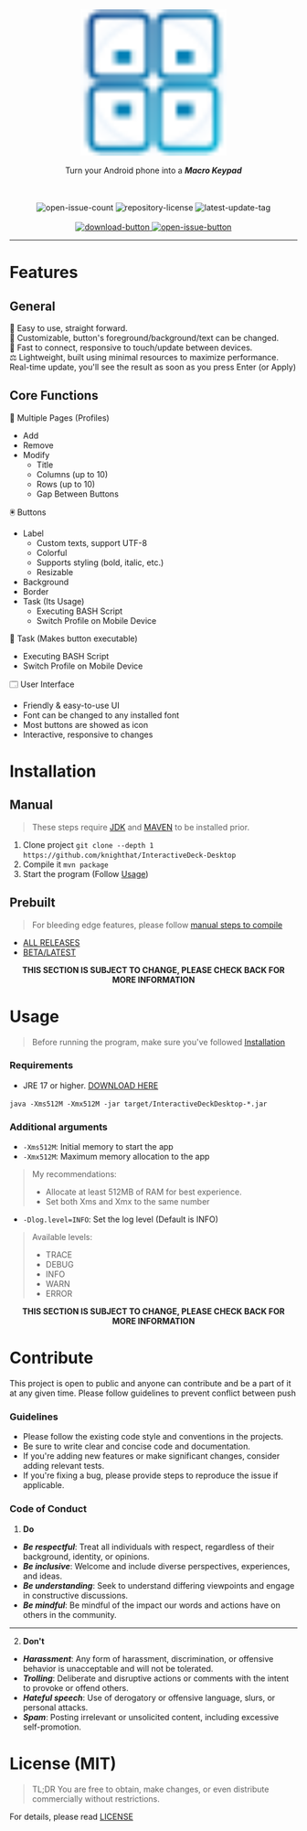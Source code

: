 <div align="center">
  <img src="src/main/resources/internal/icons/program-icon.svg" alt="interactive deck icon" width="256px" />
  <p>Turn your Android phone into a <b><i>Macro Keypad</i></b></p>
  <br><br>
  <div class="code-related-badges">
    <img src="https://custom-icon-badges.demolab.com/github/issues-raw/knighthat/InteractiveDeck-Desktop?logo=issue" alt="open-issue-count">
    <img src="https://custom-icon-badges.demolab.com/github/license/knighthat/InteractiveDeck-Desktop?logo=law" alt="repository-license">
    <img src="https://custom-icon-badges.demolab.com/github/v/tag/knighthat/InteractiveDeck-Desktop?logo=tag&logoColor=white" alt="latest-update-tag">
  </div>
  <br>
  <div class="external-links">
    <a href="https://github.com/knighthat/InteractiveDeck-Desktop/releases">
        <img src="https://custom-icon-badges.demolab.com/badge/-Download-28a745?style=for-the-badge&logo=download&logoColor=white" alt="download-button">
    </a>
    <a href="https://github.com/knighthat/InteractiveDeck-Desktop/issues">
      <img src="https://custom-icon-badges.demolab.com/badge/-Report%20Issue-6f42c1?style=for-the-badge&logoColor=white&logo=issue-opened" alt="open-issue-button">
    </a>
  </div>
</div>

---

# Features

## General

🎯 Easy to use, straight forward.<br>
🔲 Customizable, button's foreground/background/text can be changed.<br>
🚀 Fast to connect, responsive to touch/update between devices.<br>
⚖️ Lightweight, built using minimal resources to maximize performance.
Real-time update, you'll see the result as soon as you press Enter (or Apply)

## Core Functions

📑 Multiple Pages (Profiles)

- Add
- Remove
- Modify
    - Title
    - Columns (up to 10)
    - Rows (up to 10)
    - Gap Between Buttons

🖲️ Buttons

- Label
    - Custom texts, support UTF-8
    - Colorful
    - Supports styling (bold, italic, etc.)
    - Resizable
- Background
- Border
- Task (Its Usage)
    - Executing BASH Script
    - Switch Profile on Mobile Device

:memo: Task (Makes button executable)

- Executing BASH Script
- Switch Profile on Mobile Device

🗔 User Interface

- Friendly & easy-to-use UI
- Font can be changed to any installed font
- Most buttons are showed as icon
- Interactive, responsive to changes

# Installation

## Manual

> These steps require [JDK](https://jdk.java.net/20/) and [MAVEN](https://maven.apache.org/download.cgi) to be installed
> prior.

1. Clone project `git clone --depth 1 https://github.com/knighthat/InteractiveDeck-Desktop`
2. Compile it `mvn package`
3. Start the program (Follow [Usage](#usage))

## Prebuilt

> For bleeding edge features, please follow [manual steps to compile](#manual)

- [ALL RELEASES](https://github.com/knighthat/InteractiveDeck-Desktop/releases)
- [BETA/LATEST](https://github.com/knighthat/InteractiveDeck-Desktop/releases/tag/beta)

<p align="center"><b>THIS SECTION IS SUBJECT TO CHANGE, PLEASE CHECK BACK FOR MORE INFORMATION</b></p>

# Usage

> Before running the program, make sure you've followed [Installation](#installation)

### Requirements

- JRE 17 or higher. [DOWNLOAD HERE](https://jdk.java.net/)

`java -Xms512M -Xmx512M -jar target/InteractiveDeckDesktop-*.jar`

### Additional arguments

- `-Xms512M`: Initial memory to start the app
- `-Xmx512M`: Maximum memory allocation to the app

> My recommendations:
> - Allocate at least 512MB of RAM for best experience.
> - Set both Xms and Xmx to the same number

- `-Dlog.level=INFO`: Set the log level (Default is INFO)

> Available levels:
> - TRACE
> - DEBUG
> - INFO
> - WARN
> - ERROR

<p align="center"><b>THIS SECTION IS SUBJECT TO CHANGE, PLEASE CHECK BACK FOR MORE INFORMATION</b></p>

# Contribute

This project is open to public and anyone can contribute and be a part of it at any given time.
Please follow guidelines to prevent conflict between push

### Guidelines

* Please follow the existing code style and conventions in the projects.
* Be sure to write clear and concise code and documentation.
* If you're adding new features or make significant changes, consider adding relevant tests.
* If you're fixing a bug, please provide steps to reproduce the issue if applicable.

### Code of Conduct

1. **Do**

* **_Be respectful_**: Treat all individuals with respect, regardless of their background, identity, or opinions.
* **_Be inclusive_**: Welcome and include diverse perspectives, experiences, and ideas.
* **_Be understanding_**: Seek to understand differing viewpoints and engage in constructive discussions.
* **_Be mindful_**: Be mindful of the impact our words and actions have on others in the community.

---

2. **Don't**

* **_Harassment_**: Any form of harassment, discrimination, or offensive behavior is unacceptable and will not be
  tolerated.
* **_Trolling_**: Deliberate and disruptive actions or comments with the intent to provoke or offend others.
* **_Hateful speech_**: Use of derogatory or offensive language, slurs, or personal attacks.
* **_Spam_**: Posting irrelevant or unsolicited content, including excessive self-promotion.

# License (MIT)

> TL;DR You are free to obtain, make changes, or even distribute commercially without restrictions.

For details, please read [LICENSE](LICENSE.md)
